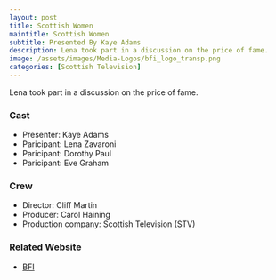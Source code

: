 ```yaml
---
layout: post
title: Scottish Women
maintitle: Scottish Women
subtitle: Presented By Kaye Adams
description: Lena took part in a discussion on the price of fame.
image: /assets/images/Media-Logos/bfi_logo_transp.png
categories: [Scottish Television]
---
```


Lena took part in a discussion on the price of fame.

### Cast
* Presenter: Kaye Adams
* Paricipant: Lena Zavaroni
* Paricipant: Dorothy Paul
* Paricipant: Eve Graham

### Crew
* Director: Cliff Martin
* Producer: Carol Haining
* Production company: Scottish Television (STV)

### Related Website
* [BFI](https://www.bfi.org.uk/films-tv-people/4ce2b7cbd007b)
